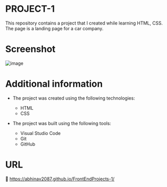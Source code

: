 # PROJECT-1 

This repository contains a project that I created while learning HTML, CSS. The page is a landing page for a car company.  

# Screenshot
![image](https://github.com/ABHINAV2087/FrontEndProjects-1/assets/91676690/b1ac6229-e77f-43cd-8c4a-f9f7f66a4ec3)

# Additional information
* The project was created using the following technologies:
    - HTML
    - CSS

* The project was built using the following tools:
    - Visual Studio Code
    - Git
    - GitHub

# URL

 🔗   https://abhinav2087.github.io/FrontEndProjects-1/
